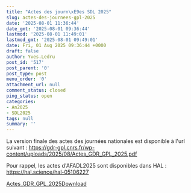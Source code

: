 ```yaml
---
title: "Actes des journ\xE9es SDL 2025"
slug: actes-des-journees-gpl-2025
date: '2025-08-01 11:36:44'
date_gmt: '2025-08-01 09:36:44'
lastmod: '2025-08-01 11:49:01'
lastmod_gmt: '2025-08-01 09:49:01'
date: Fri, 01 Aug 2025 09:36:44 +0000
draft: false
author: Yves.Ledru
post_id: '517'
post_parent: '0'
post_type: post
menu_order: '0'
attachment_url: null
comment_status: closed
ping_status: open
categories:
- An2025
- SDL2025
tags: null
summary: ''
---
```


La version finale des actes des journées nationales est disponible à l'url suivant : <https://gdr-gpl.cnrs.fr/wp-content/uploads/2025/08/Actes_GDR_GPL_2025.pdf>

Pour rappel, les actes d'AFADL2025 sont disponibles dans HAL : <https://hal.science/hal-05106227>

[Actes_GDR_GPL_2025](https://gdr-gpl.cnrs.fr/wp-content/uploads/2025/08/Actes_GDR_GPL_2025.pdf)[Download](https://gdr-gpl.cnrs.fr/wp-content/uploads/2025/08/Actes_GDR_GPL_2025.pdf)
